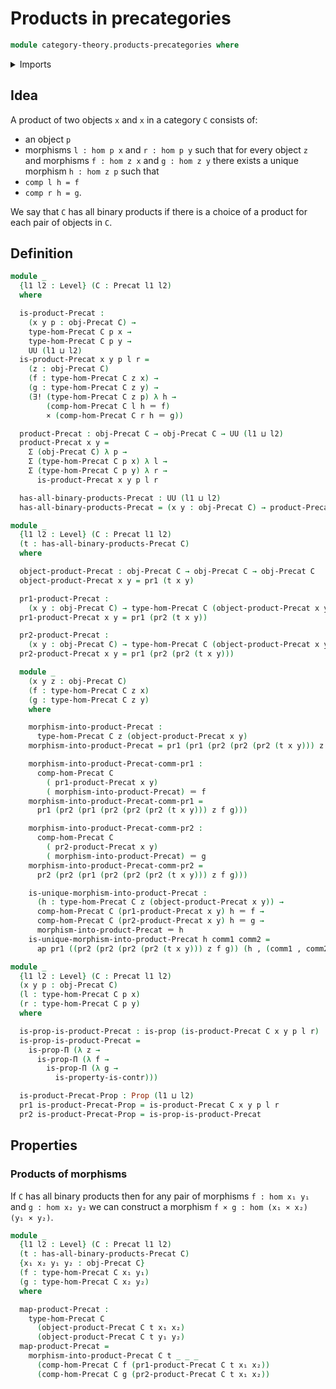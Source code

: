 # Products in precategories

```agda
module category-theory.products-precategories where
```

<details><summary>Imports</summary>

```agda
open import category-theory.precategories

open import foundation.cartesian-product-types
open import foundation.contractible-types
open import foundation.dependent-pair-types
open import foundation.identity-types
open import foundation.propositions
open import foundation.unique-existence
open import foundation.universe-levels
```

</details>

## Idea

A product of two objects `x` and `x` in a category `C` consists of:

- an object `p`
- morphisms `l : hom p x` and `r : hom p y` such that for every object `z` and
  morphisms `f : hom z x` and `g : hom z y` there exists a unique morphism
  `h : hom z p` such that
- `comp l h = f`
- `comp r h = g`.

We say that `C` has all binary products if there is a choice of a product for
each pair of objects in `C`.

## Definition

```agda
module _
  {l1 l2 : Level} (C : Precat l1 l2)
  where

  is-product-Precat :
    (x y p : obj-Precat C) →
    type-hom-Precat C p x →
    type-hom-Precat C p y →
    UU (l1 ⊔ l2)
  is-product-Precat x y p l r =
    (z : obj-Precat C)
    (f : type-hom-Precat C z x) →
    (g : type-hom-Precat C z y) →
    (∃! (type-hom-Precat C z p) λ h →
        (comp-hom-Precat C l h ＝ f)
        × (comp-hom-Precat C r h ＝ g))

  product-Precat : obj-Precat C → obj-Precat C → UU (l1 ⊔ l2)
  product-Precat x y =
    Σ (obj-Precat C) λ p →
    Σ (type-hom-Precat C p x) λ l →
    Σ (type-hom-Precat C p y) λ r →
      is-product-Precat x y p l r

  has-all-binary-products-Precat : UU (l1 ⊔ l2)
  has-all-binary-products-Precat = (x y : obj-Precat C) → product-Precat x y

module _
  {l1 l2 : Level} (C : Precat l1 l2)
  (t : has-all-binary-products-Precat C)
  where

  object-product-Precat : obj-Precat C → obj-Precat C → obj-Precat C
  object-product-Precat x y = pr1 (t x y)

  pr1-product-Precat :
    (x y : obj-Precat C) → type-hom-Precat C (object-product-Precat x y) x
  pr1-product-Precat x y = pr1 (pr2 (t x y))

  pr2-product-Precat :
    (x y : obj-Precat C) → type-hom-Precat C (object-product-Precat x y) y
  pr2-product-Precat x y = pr1 (pr2 (pr2 (t x y)))

  module _
    (x y z : obj-Precat C)
    (f : type-hom-Precat C z x)
    (g : type-hom-Precat C z y)
    where

    morphism-into-product-Precat :
      type-hom-Precat C z (object-product-Precat x y)
    morphism-into-product-Precat = pr1 (pr1 (pr2 (pr2 (pr2 (t x y))) z f g))

    morphism-into-product-Precat-comm-pr1 :
      comp-hom-Precat C
        ( pr1-product-Precat x y)
        ( morphism-into-product-Precat) ＝ f
    morphism-into-product-Precat-comm-pr1 =
      pr1 (pr2 (pr1 (pr2 (pr2 (pr2 (t x y))) z f g)))

    morphism-into-product-Precat-comm-pr2 :
      comp-hom-Precat C
        ( pr2-product-Precat x y)
        ( morphism-into-product-Precat) ＝ g
    morphism-into-product-Precat-comm-pr2 =
      pr2 (pr2 (pr1 (pr2 (pr2 (pr2 (t x y))) z f g)))

    is-unique-morphism-into-product-Precat :
      (h : type-hom-Precat C z (object-product-Precat x y)) →
      comp-hom-Precat C (pr1-product-Precat x y) h ＝ f →
      comp-hom-Precat C (pr2-product-Precat x y) h ＝ g →
      morphism-into-product-Precat ＝ h
    is-unique-morphism-into-product-Precat h comm1 comm2 =
      ap pr1 ((pr2 (pr2 (pr2 (pr2 (t x y))) z f g)) (h , (comm1 , comm2)))

module _
  {l1 l2 : Level} (C : Precat l1 l2)
  (x y p : obj-Precat C)
  (l : type-hom-Precat C p x)
  (r : type-hom-Precat C p y)
  where

  is-prop-is-product-Precat : is-prop (is-product-Precat C x y p l r)
  is-prop-is-product-Precat =
    is-prop-Π (λ z →
      is-prop-Π (λ f →
        is-prop-Π (λ g →
          is-property-is-contr)))

  is-product-Precat-Prop : Prop (l1 ⊔ l2)
  pr1 is-product-Precat-Prop = is-product-Precat C x y p l r
  pr2 is-product-Precat-Prop = is-prop-is-product-Precat
```

## Properties

### Products of morphisms

If `C` has all binary products then for any pair of morphisms `f : hom x₁ y₁`
and `g : hom x₂ y₂` we can construct a morphism
`f × g : hom (x₁ × x₂) (y₁ × y₂)`.

```agda
module _
  {l1 l2 : Level} (C : Precat l1 l2)
  (t : has-all-binary-products-Precat C)
  {x₁ x₂ y₁ y₂ : obj-Precat C}
  (f : type-hom-Precat C x₁ y₁)
  (g : type-hom-Precat C x₂ y₂)
  where

  map-product-Precat :
    type-hom-Precat C
      (object-product-Precat C t x₁ x₂)
      (object-product-Precat C t y₁ y₂)
  map-product-Precat =
    morphism-into-product-Precat C t _ _ _
      (comp-hom-Precat C f (pr1-product-Precat C t x₁ x₂))
      (comp-hom-Precat C g (pr2-product-Precat C t x₁ x₂))
```
